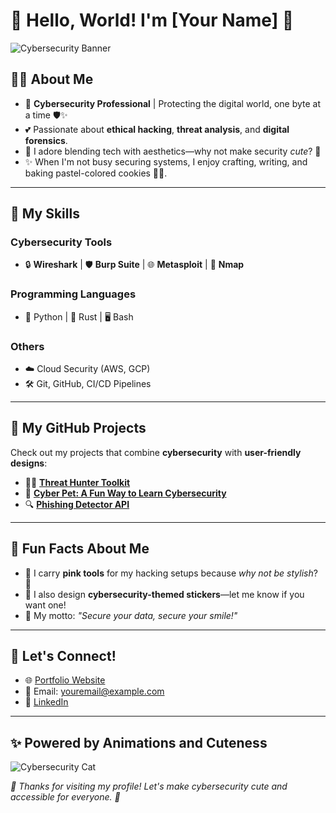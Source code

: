 # 🌸 Hello, World! I'm [Your Name] 🌸

![Cybersecurity Banner](https://c.tenor.com/W7HK4-Z_EHUAAAAC/cute-anime-hack.gif)

## 👩‍💻 About Me  
- 🎀 **Cybersecurity Professional** | Protecting the digital world, one byte at a time 🛡️✨  
- 💕 Passionate about **ethical hacking**, **threat analysis**, and **digital forensics**.  
- 🌈 I adore blending tech with aesthetics—why not make security *cute*? 🌸  
- ✨ When I'm not busy securing systems, I enjoy crafting, writing, and baking pastel-colored cookies 🍪💖.

---

## 💼 My Skills  
### Cybersecurity Tools  
- 🔒 **Wireshark** | 🛡️ **Burp Suite** | 🌐 **Metasploit** | 🧰 **Nmap**  
### Programming Languages  
- 🐍 Python | 🦀 Rust | 🖥️ Bash  
### Others  
- ☁️ Cloud Security (AWS, GCP)  
- 🛠️ Git, GitHub, CI/CD Pipelines  

---

## 🎯 My GitHub Projects  
Check out my projects that combine **cybersecurity** with **user-friendly designs**:  
- 🕵️‍♀️ [**Threat Hunter Toolkit**](https://github.com/yourusername/threat-hunter-toolkit)  
- 🐾 [**Cyber Pet: A Fun Way to Learn Cybersecurity**](https://github.com/yourusername/cyber-pet)  
- 🔍 [**Phishing Detector API**](https://github.com/yourusername/phishing-detector-api)

---

## 🌸 Fun Facts About Me  
- 🍓 I carry **pink tools** for my hacking setups because *why not be stylish*? 🎀  
- 🎨 I also design **cybersecurity-themed stickers**—let me know if you want one!  
- 🐾 My motto: *"Secure your data, secure your smile!"*

---

## 🌟 Let's Connect!  
- 🌐 [Portfolio Website](https://yourwebsite.com)  
- 💌 Email: [youremail@example.com](mailto:youremail@example.com)  
- 🌷 [LinkedIn](https://linkedin.com/in/yourusername)

---

## ✨ Powered by Animations and Cuteness  
![Cybersecurity Cat](https://c.tenor.com/4zjzoqEPdJkAAAAC/cute-hacker.gif)

_🌸 Thanks for visiting my profile! Let's make cybersecurity cute and accessible for everyone. 💖_
